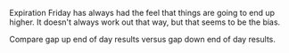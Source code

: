 Expiration Friday has always had the feel that things are going to
end up higher. It doesn't always work out that way, but that seems to be
the bias. 

Compare gap up end of day results versus gap down end of day results.
